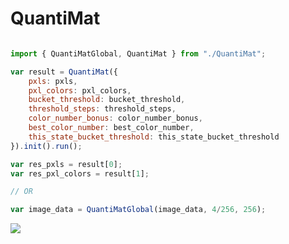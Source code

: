# QuantiMat

```javascript

import { QuantiMatGlobal, QuantiMat } from "./QuantiMat";

var result = QuantiMat({
    pxls: pxls,
    pxl_colors: pxl_colors,
    bucket_threshold: bucket_threshold,
    threshold_steps: threshold_steps,
    color_number_bonus: color_number_bonus,
    best_color_number: best_color_number,
    this_state_bucket_threshold: this_state_bucket_threshold
}).init().run();

var res_pxls = result[0];
var res_pxl_colors = result[1];

// OR

var image_data = QuantiMatGlobal(image_data, 4/256, 256);

```

![](https://github.com/pixa-pics/pixa-pics.github.io/blob/main/src/js/utils/quantimat/QuantiMat.png?raw=true)